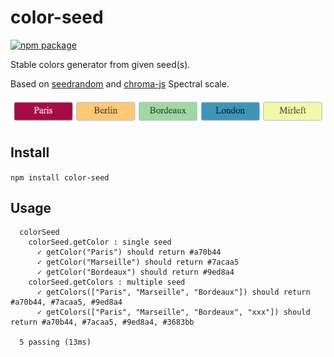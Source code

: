 # color-seed

[![npm package][npm-badge]][npm]

Stable colors generator from given seed(s).

Based on [seedrandom](https://github.com/davidbau/seedrandom) and [chroma-js](http://gka.github.io/chroma.js) Spectral scale.

![sample](./sample.png)

## Install

`npm install color-seed`

## Usage

```
  colorSeed
    colorSeed.getColor : single seed
      ✓ getColor("Paris") should return #a70b44
      ✓ getColor("Marseille") should return #7acaa5
      ✓ getColor("Bordeaux") should return #9ed8a4
    colorSeed.getColors : multiple seed
      ✓ getColors(["Paris", "Marseille", "Bordeaux"]) should return #a70b44, #7acaa5, #9ed8a4
      ✓ getColors(["Paris", "Marseille", "Bordeaux", "xxx"]) should return #a70b44, #7acaa5, #9ed8a4, #3683bb

  5 passing (13ms)

```

[npm-badge]: https://img.shields.io/npm/v/color-seed.png?style=flat-square
[npm]: https://www.npmjs.org/package/color-seed